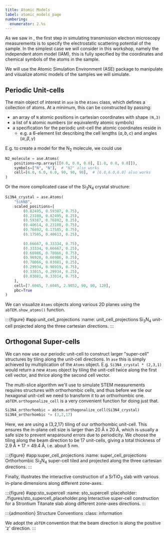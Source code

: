 ```yaml
---
title: Atomic Models
label: atomic_models_page
numbering:
  enumerator: 2.%s
---
```


As we saw in [](#stem_measurements_page), the first step in simulating transmission electron microscopy measurements is to specify the electrostatic scattering potential of the sample.
In the simplest case we will consider in this workshop, namely the independent atom model (IAM), this is fully specified by the coordinates and chemical symbols of the atoms in the sample.

We will use the Atomic Simulation Environment (ASE) package to manipulate and visualize atomic models of the samples we will simulate.

## Periodic Unit-cells

The main object of interest in `ase` is the `Atoms` class, which defines a collection of atoms.
At a minimum, this can be constructed by passing:  
- an array of `N` atomic positions in cartesian coordinates with shape `(N,3)`  
- a list of `N` atomic numbers (or equivalently atomic symbols)  
- a specification for the periodic unit-cell the atomic coordinates reside in
  - e.g. a 6-element list describing the cell lengths $(a,b,c)$ and angles $(\alpha, \beta, \gamma)$

E.g. to create a model for the N$_2$ molecule, we could use
```python
N2_molecule = ase.Atoms(
    positions=np.array([[0.0, 0.0, 0.0], [1.0, 0.0, 0.0]]),
    symbols=["N", "N"],  # "N2" also works
    cell=[6.0, 6.0, 6.0, 90, 90, 90],  # [6.0,6.0,6.0] also works
)
```

Or the more complicated case of the Si$_3$N$_4$ crystal structure:

```python
Si3N4_crystal = ase.Atoms(
    "Si6N8",
    scaled_positions=[
        (0.82495, 0.59387, 0.75),
        (0.23108, 0.82495, 0.25),
        (0.59387, 0.76892, 0.25),
        (0.40614, 0.23108, 0.75),
        (0.76892, 0.17505, 0.75),
        (0.17505, 0.40613, 0.25),
        
        (0.66667, 0.33334, 0.75),
        (0.33334, 0.66667, 0.25),
        (0.66986, 0.70066, 0.75),
        (0.96920, 0.66986, 0.25),
        (0.70066, 0.03081, 0.25),
        (0.29934, 0.96919, 0.75),
        (0.33015, 0.29934, 0.25),
        (0.03081, 0.33014, 0.75),
    ],
    cell=[7.6045, 7.6045, 2.9052, 90, 90, 120],
    pbc=True
)
```

We can visualize `Atoms` objects along various 2D planes using the `abTEM.show_atoms()` function.

:::{figure} #app:unit_cell_projections
:name: unit_cell_projections
Si$_3$N$_4$ unit-cell projected along the three cartesian directions.
:::

## Orthogonal Super-cells

We can now use our periodic unit-cell to construct larger "super-cell" structures by tiling along the unit-cell directions.
In `ase` this is simply achieved by multiplication of the `Atoms` object.
E.g. `Si3N4_crystal * (2,3,1)` would return a new `Atoms` object by tiling the unit-cell twice along the first cell vector, and thrice along the second cell vector.


The multi-slice algorithm we'll use to simulate STEM measurements requires structures with orthorhombic cells, and thus before we tile our hexagonal unit-cell we need to transform it to an orthorhombic one.
`abTEM.orthogonalize_cell` is a very convenient function for doing just that.

```python
Si3N4_orthorhombic = abtem.orthogonalize_cell(Si3N4_crystal)
Si3N4_orthorhombic *= (3,2,17)
```

Here, we are using a (3,2,17) tiling of our orthorhombic unit-cell.
This ensures the in-plane cell size is larger than 20 Å x 20 Å, which is usually a safe size to prevent wraparound errors due to periodicity. 
We choose the tiling along the beam direction to be 17 unit-cells, giving a total thickness of 2.9 Å * 17 = 49.4 Å, i.e. about 5 nm.

:::{figure} #app:super_cell_projections
:name: super_cell_projections
Orthorhombic Si$_3$N$_4$ super-cell tiled and projected along the three cartesian directions.
:::

Finally, [](#sto_supercell) illustrates the interactive construction of a SrTiO$_3$ slab with various in-plane dimensions along different zone-axes.

:::{figure} #app:sto_supercell
:name: sto_supercell
:placeholder: ./figures/sto_supercell_placeholder.png
Interactive super-cell construction for a Strontium Titanate slab along different zone-axes directions.
:::

:::{admonition} Structure Conventions
:class: information

We adopt the `abTEM` convention that the beam direction is along the positive 'z' direction.
:::

